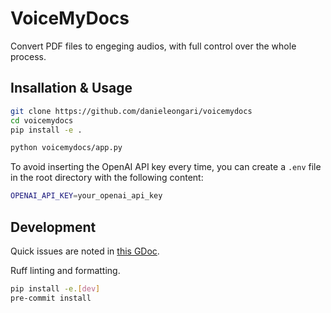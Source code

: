 # VoiceMyDocs

Convert PDF files to engeging audios, with full control over the whole process.

## Insallation & Usage

```bash
git clone https://github.com/danieleongari/voicemydocs
cd voicemydocs
pip install -e .

python voicemydocs/app.py
```

To avoid inserting the OpenAI API key every time, you can create a `.env` file in the root directory with the following content:

```bash
OPENAI_API_KEY=your_openai_api_key
```

## Development

Quick issues are noted in [this GDoc](https://docs.google.com/document/d/11uGi8-3JCu3PSPJdwiG-azg6tphVLogrNuRPy4coHo4).

Ruff linting and formatting.

```bash
pip install -e.[dev]
pre-commit install
```